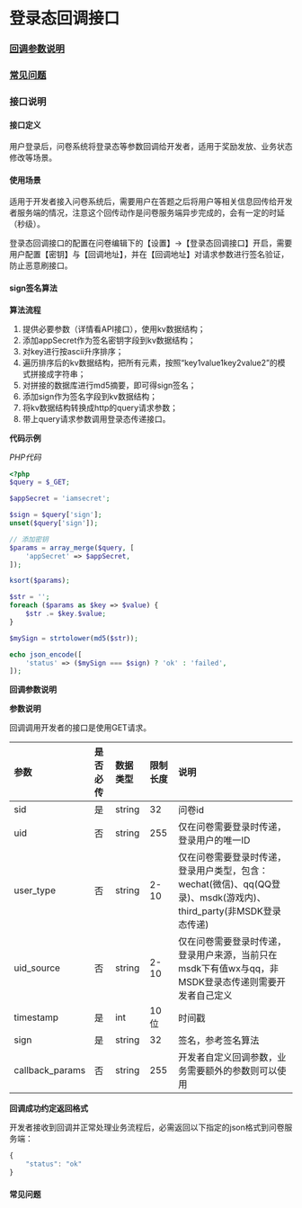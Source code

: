 # 登录态回调接口

### [回调参数说明](deng-lu-tai-hui-tiao-jie-kou.md#sign-qian-ming-suan-fa)

### [常见问题](deng-lu-tai-hui-tiao-jie-kou.md#chang-jian-wen-ti-1)

### 接口说明

#### 接口定义

用户登录后，问卷系统将登录态等参数回调给开发者，适用于奖励发放、业务状态修改等场景。

#### 使用场景

适用于开发者接入问卷系统后，需要用户在答题之后将用户等相关信息回传给开发者服务端的情况，注意这个回传动作是问卷服务端异步完成的，会有一定的时延（秒级）。

登录态回调接口的配置在问卷编辑下的【设置】-&gt;【登录态回调接口】开启，需要用户配置【密钥】与【回调地址】，并在【回调地址】对请求参数进行签名验证，防止恶意刷接口。

#### sign签名算法

**算法流程**

1. 提供必要参数（详情看API接口），使用kv数据结构；
2. 添加appSecret作为签名密钥字段到kv数据结构；
3. 对key进行按ascii升序排序；
4. 遍历排序后的kv数据结构，把所有元素，按照“key1value1key2value2”的模式拼接成字符串；
5. 对拼接的数据库进行md5摘要，即可得sign签名；
6. 添加sign作为签名字段到kv数据结构；
7. 将kv数据结构转换成http的query请求参数；
8. 带上query请求参数调用登录态传递接口。

**代码示例**

_PHP代码_ 

```php
<?php
$query = $_GET;

$appSecret = 'iamsecret';

$sign = $query['sign'];
unset($query['sign']);

// 添加密钥
$params = array_merge($query, [
    'appSecret' => $appSecret,
]);

ksort($params);

$str = '';
foreach ($params as $key => $value) {
    $str .= $key.$value;
}

$mySign = strtolower(md5($str));

echo json_encode([
    'status' => ($mySign === $sign) ? 'ok' : 'failed',
]);
```

**回调参数说明**

**参数说明**

回调调用开发者的接口是使用GET请求。

| 参数 | 是否必传 | 数据类型 | 限制长度 | 说明 |
| :--- | :--- | :--- | :--- | :--- |
| sid | 是 | string | 32 | 问卷id |
| uid | 否 | string | 255 | 仅在问卷需要登录时传递，登录用户的唯一ID |
| user\_type | 否 | string | 2-10 | 仅在问卷需要登录时传递，登录用户类型，包含：wechat\(微信\)、qq\(QQ登录\)、msdk\(游戏内\)、third\_party\(非MSDK登录态传递\) |
| uid\_source | 否 | string | 2-10 | 仅在问卷需要登录时传递，登录用户来源，当前只在msdk下有值wx与qq，非MSDK登录态传递则需要开发者自己定义 |
| timestamp | 是 | int | 10位 | 时间戳 |
| sign | 是 | string | 32 | 签名，参考签名算法 |
| callback\_params | 否 | string | 255 | 开发者自定义回调参数，业务需要额外的参数则可以使用 |

**回调成功约定返回格式**

开发者接收到回调并正常处理业务流程后，必需返回以下指定的json格式到问卷服务端：

```javascript
{
    "status": "ok"
}
```

#### 常见问题

